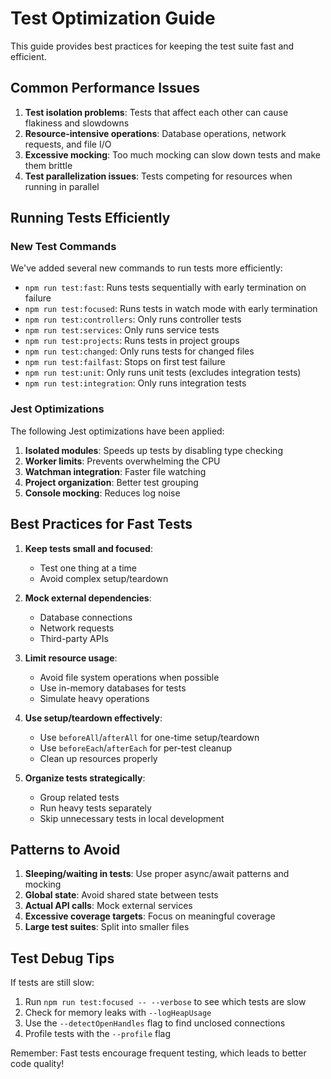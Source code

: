 # Test Optimization Guide

This guide provides best practices for keeping the test suite fast and efficient.

## Common Performance Issues

1. **Test isolation problems**: Tests that affect each other can cause flakiness and slowdowns
2. **Resource-intensive operations**: Database operations, network requests, and file I/O
3. **Excessive mocking**: Too much mocking can slow down tests and make them brittle
4. **Test parallelization issues**: Tests competing for resources when running in parallel

## Running Tests Efficiently

### New Test Commands

We've added several new commands to run tests more efficiently:

- `npm run test:fast`: Runs tests sequentially with early termination on failure
- `npm run test:focused`: Runs tests in watch mode with early termination
- `npm run test:controllers`: Only runs controller tests
- `npm run test:services`: Only runs service tests
- `npm run test:projects`: Runs tests in project groups
- `npm run test:changed`: Only runs tests for changed files
- `npm run test:failfast`: Stops on first test failure
- `npm run test:unit`: Only runs unit tests (excludes integration tests)
- `npm run test:integration`: Only runs integration tests

### Jest Optimizations

The following Jest optimizations have been applied:

1. **Isolated modules**: Speeds up tests by disabling type checking
2. **Worker limits**: Prevents overwhelming the CPU
3. **Watchman integration**: Faster file watching
4. **Project organization**: Better test grouping
5. **Console mocking**: Reduces log noise

## Best Practices for Fast Tests

1. **Keep tests small and focused**:

   - Test one thing at a time
   - Avoid complex setup/teardown

2. **Mock external dependencies**:

   - Database connections
   - Network requests
   - Third-party APIs

3. **Limit resource usage**:

   - Avoid file system operations when possible
   - Use in-memory databases for tests
   - Simulate heavy operations

4. **Use setup/teardown effectively**:

   - Use `beforeAll`/`afterAll` for one-time setup/teardown
   - Use `beforeEach`/`afterEach` for per-test cleanup
   - Clean up resources properly

5. **Organize tests strategically**:
   - Group related tests
   - Run heavy tests separately
   - Skip unnecessary tests in local development

## Patterns to Avoid

1. **Sleeping/waiting in tests**: Use proper async/await patterns and mocking
2. **Global state**: Avoid shared state between tests
3. **Actual API calls**: Mock external services
4. **Excessive coverage targets**: Focus on meaningful coverage
5. **Large test suites**: Split into smaller files

## Test Debug Tips

If tests are still slow:

1. Run `npm run test:focused -- --verbose` to see which tests are slow
2. Check for memory leaks with `--logHeapUsage`
3. Use the `--detectOpenHandles` flag to find unclosed connections
4. Profile tests with the `--profile` flag

Remember: Fast tests encourage frequent testing, which leads to better code quality!
